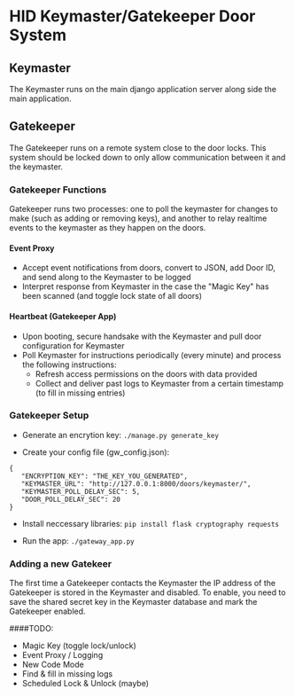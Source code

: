 # HID Keymaster/Gatekeeper Door System

## Keymaster

The Keymaster runs on the main django application server along side the main application. 

## Gatekeeper

The Gatekeeper runs on a remote system close to the door locks.  This system should be locked down to only allow communication between it and the keymaster.

### Gatekeeper Functions
Gatekeeper runs two processes: one to poll the keymaster for changes to make (such as adding or removing keys), and another to relay realtime events to the keymaster as they happen on the doors.

#### Event Proxy
 * Accept event notifications from doors, convert to JSON, add Door ID, and send along to the Keymaster to be logged
 * Interpret response from Keymaster in the case the "Magic Key" has been scanned (and toggle lock state of all doors)
 
#### Heartbeat (Gatekeeper App)
 * Upon booting, secure handsake with the Keymaster and pull door configuration for Keymaster
 * Poll Keymaster for instructions periodically (every minute) and process the following instructions:
   * Refresh access permissions on the doors with data provided
   * Collect and deliver past logs to Keymaster from a certain timestamp (to fill in missing entries)

### Gatekeeper Setup

* Generate an encrytion key:
`./manage.py generate_key`

* Create your config file (gw_config.json):

````
{
   "ENCRYPTION_KEY": "THE_KEY_YOU_GENERATED",
   "KEYMASTER_URL": "http://127.0.0.1:8000/doors/keymaster/",
   "KEYMASTER_POLL_DELAY_SEC": 5,
   "DOOR_POLL_DELAY_SEC": 20
}
````

* Install neccessary libraries:
`pip install flask cryptography requests`

* Run the app:
`./gateway_app.py`

### Adding a new Gatekeer

The first time a Gatekeeper contacts the Keymaster the IP address of the Gatekeeper is stored in the Keymaster and disabled.  To enable, you need to save the shared secret key in the Keymaster database and mark the Gatekeeper enabled.

####TODO: 
 * Magic Key (toggle lock/unlock)
 * Event Proxy / Logging
 * New Code Mode
 * Find & fill in missing logs
 * Scheduled Lock & Unlock (maybe)
